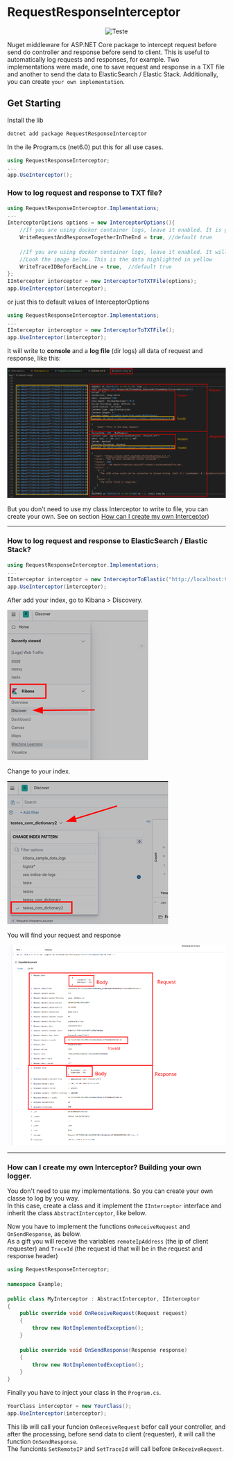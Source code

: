 # RequestResponseInterceptor


<div align="center">

![Teste](https://raw.githubusercontent.com/hudsonventura/aspnet-request-response-logger/main/assets/icon.png)

</div>

Nuget middleware for ASP.NET Core package to intercept request before send do controller and response before send to client. This is useful to automatically log requests and responses, for example. Two implementations were made, one to save request and response in a TXT file and another to send the data to ElasticSearch / Elastic Stack. Additionally, you can create `your own implementation`.  

## Get Starting

Install the lib
```bash
dotnet add package RequestResponseInterceptor
```

In the ile Program.cs (net6.0) put this for all use cases.

```C#
using RequestResponseInterceptor;
...
app.UseInterceptor();
```  

### How to log request and response to TXT file?

```C#
using RequestResponseInterceptor.Implementations;
...
InterceptorOptions options = new InterceptorOptions(){
    //If you are using docker container logs, leave it enabled. It is going to agrupate whole request and reponse line and will write to logs in the end
    WriteRequestAndResponseTogetherInTheEnd = true, //default true

    //If you are using docker container logs, leave it enabled. It will be easier to search by 'traceId'.
    //Look the image below. This is the data highlighted in yellow
    WriteTraceIDBeforEachLine = true,  //default true
};
IInterceptor interceptor = new InterceptorToTXTFile(options);
app.UseInterceptor(interceptor);

```


or just this to default values of InterceptorOptions
```C#
using RequestResponseInterceptor.Implementations;
...
IInterceptor interceptor = new InterceptorToTXTFile();
app.UseInterceptor(interceptor);
```

It will write to **console** and a **log file** (dir logs) all data of request and response, like this:


![Print](https://raw.githubusercontent.com/hudsonventura/aspnet-request-response-interceptor/main/assets/print1.png)


But you don't need to use my class Interceptor to write to file, you can create your own. See on section [How can I create my own Interceptor](#How-can-I-create-my-own-Interceptor))

---

### How to log request and response to ElasticSearch / Elastic Stack?

```C#
using RequestResponseInterceptor.Implementations;
...
IInterceptor interceptor = new InterceptorToElastic("http://localhost:9200", "YOUR_ELASTIC_INDEX");
app.UseInterceptor(interceptor);
```

After add your index, go to Kibana > Discovery.  

![Print](assets/kibana_print.png)  

Change to your index.  

![Print](assets/kibana_print2.png)

You will find your request and response  

![Print](assets/log_elastic.png)


---

### How can I create my own Interceptor? Building your own logger.

You don't need to use my implementations. So you can create your own classe to log by you way.  
In this case, create a class and it implement the `IInterceptor` interface and inherit the class `AbstractInterceptor`, like below.




Now you have to implement the functions `OnReceiveRequest` and `OnSendResponse`, as below.  
As a gift you will receive the variables `remoteIpAddress` (the ip of client requester) and `TraceId` (the request id that will be in the request and response header)

``` C#
using RequestResponseInterceptor;

namespace Example;

public class MyInterceptor : AbstractInterceptor, IInterceptor
{
    public override void OnReceiveRequest(Request request)
    {
        throw new NotImplementedException();
    }

    public override void OnSendResponse(Response response)
    {
        throw new NotImplementedException();
    }
}

```

Finally you have to inject your class in the `Program.cs`.
```C#
YourClass interceptor = new YourClass();
app.UseInterceptor(interceptor);
```

This lib will call your funcion `OnReceiveRequest` befor call your controller, and after the processing, before send data to client (requester), it will call the function `OnSendResponse`.  
The funcionts `SetRemoteIP` and `SetTraceId` will call before `OnReceiveRequest`.